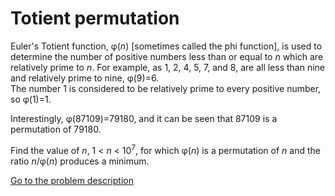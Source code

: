Totient permutation
===================

<p>Euler's Totient function, &phi;(<var>n</var>) [sometimes called the phi function], is used to determine the number of positive numbers less than or equal to <var>n</var> which are relatively prime to <var>n</var>. For example, as 1, 2, 4, 5, 7, and 8, are all less than nine and relatively prime to nine, &phi;(9)=6.<br />The number 1 is considered to be relatively prime to every positive number, so &phi;(1)=1. </p>
<p>Interestingly, &phi;(87109)=79180, and it can be seen that 87109 is a permutation of 79180.</p>
<p>Find the value of <var>n</var>, 1 &lt; <var>n</var> &lt; 10<sup>7</sup>, for which &phi;(<var>n</var>) is a permutation of <var>n</var> and the ratio <var>n</var>/&phi;(<var>n</var>) produces a minimum.</p>



[Go to the problem description](https://projecteuler.net/problem=70)
